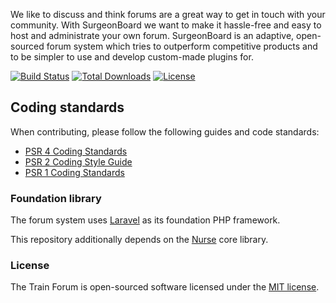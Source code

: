 We like to discuss and think forums are a great way to get in touch with your community. With SurgeonBoard we want to make it hassle-free and easy to host and administrate your own forum. SurgeonBoard is an adaptive, open-sourced forum system which tries to outperform competitive products and to be simpler to use and develop custom-made plugins for.

[![Build Status](https://img.shields.io/travis/surgeonboard/board.svg?style=flat)](https://packagist.org/packages/surgeon/board)
[![Total Downloads](https://img.shields.io/github/downloads/surgeonboard/board/latest/total.svg?style=flat)](https://packagist.org/packages/surgeon/board)
[![License](https://img.shields.io/github/license/surgeonboard/board.svg?style=flat)](https://packagist.org/packages/surgeon/board)

## Coding standards

When contributing, please follow the following guides and code standards:

* [PSR 4 Coding Standards](https://github.com/php-fig/fig-standards/blob/master/accepted/PSR-4-autoloader.md)
* [PSR 2 Coding Style Guide](https://github.com/php-fig/fig-standards/blob/master/accepted/PSR-2-coding-style-guide.md)
* [PSR 1 Coding Standards](https://github.com/php-fig/fig-standards/blob/master/accepted/PSR-1-basic-coding-standard.md)

### Foundation library

The forum system uses [Laravel](http://laravel.com) as its foundation PHP framework.

This repository additionally depends on the [Nurse](https://github.com/surgeonboard/nurse) core library.

### License

The Train Forum is open-sourced software licensed under the [MIT license](http://opensource.org/licenses/MIT).
